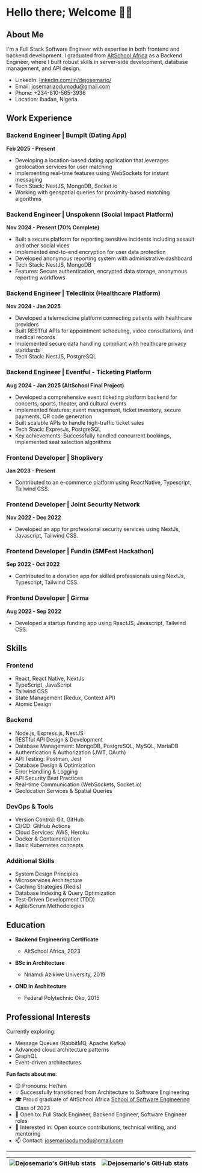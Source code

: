 # Hello there; Welcome 👋🏾

## About Me
I'm a Full Stack Software Engineer with expertise in both frontend and backend development. I graduated from [AltSchool Africa](https://altschoolafrica.com/schools/engineering) as a Backend Engineer, where I built robust skills in server-side development, database management, and API design. 

- LinkedIn: [linkedin.com/in/dejosemario/](https://www.linkedin.com/in/dejosemario/)
- Email: josemariaodumodu@gmail.com
- Phone: +234-810-565-3936
- Location: Ibadan, Nigeria.

## Work Experience

### Backend Engineer | BumpIt (Dating App)
**Feb 2025 - Present**
- Developing a location-based dating application that leverages geolocation services for user matching
- Implementing real-time features using WebSockets for instant messaging
- Tech Stack: NestJS, MongoDB, Socket.io
- Working with geospatial queries for proximity-based matching algorithms

### Backend Engineer | Unspokenn (Social Impact Platform)
**Nov 2024 - Present (70% Complete)**
- Built a secure platform for reporting sensitive incidents including assault and other social vices
- Implemented end-to-end encryption for user data protection
- Developed anonymous reporting system with administrative dashboard
- Tech Stack: NestJS, MongoDB
- Features: Secure authentication, encrypted data storage, anonymous reporting workflows

### Backend Engineer | Teleclinix (Healthcare Platform)
**Nov 2024 - Jan 2025**
- Developed a telemedicine platform connecting patients with healthcare providers
- Built RESTful APIs for appointment scheduling, video consultations, and medical records
- Implemented secure data handling compliant with healthcare privacy standards
- Tech Stack: NestJS, PostgreSQL

### Backend Engineer | Eventful - Ticketing Platform
**Aug 2024 - Jan 2025 (AltSchool Final Project)**
- Developed a comprehensive event ticketing platform backend for concerts, sports, theater, and cultural events
- Implemented features: event management, ticket inventory, secure payments, QR code generation
- Built scalable APIs to handle high-traffic ticket sales
- Tech Stack: ExpresJs, PostgreSQL
- Key achievements: Successfully handled concurrent bookings, implemented seat selection algorithms

### Frontend Developer | Shoplivery
**Jan 2023 - Present**
- Contributed to an e-commerce platform using ReactNative, Typescript, Tailwind CSS.

### Frontend Developer | Joint Security Network
**Nov 2022 - Dec 2022**
- Developed an app for professional security services using NextJs, Javascript, Tailwind CSS.

### Frontend Developer | Fundin (SMFest Hackathon)
**Sep 2022 - Oct 2022**
- Contributed to a donation app for skilled professionals using NextJs, Typescript, Tailwind CSS.

### Frontend Developer | Girma
**Aug 2022 - Sep 2022**
- Developed a startup funding app using ReactJS, Javascript, Tailwind CSS.

## Skills

### Frontend
- React, React Native, NextJs
- TypeScript, JavaScript
- Tailwind CSS
- State Management (Redux, Context API)
- Atomic Design

### Backend
- Node.js, Express.js, NestJS
- RESTful API Design & Development
- Database Management: MongoDB, PostgreSQL, MySQL, MariaDB
- Authentication & Authorization (JWT, OAuth)
- API Testing: Postman, Jest
- Database Design & Optimization
- Error Handling & Logging
- API Security Best Practices
- Real-time Communication (WebSockets, Socket.io)
- Geolocation Services & Spatial Queries

### DevOps & Tools
- Version Control: Git, GitHub
- CI/CD: GitHub Actions
- Cloud Services: AWS, Heroku
- Docker & Containerization
- Basic Kubernetes concepts

### Additional Skills
- System Design Principles
- Microservices Architecture
- Caching Strategies (Redis)
- Database Indexing & Query Optimization
- Test-Driven Development (TDD)
- Agile/Scrum Methodologies

## Education

- **Backend Engineering Certificate**
  - AltSchool Africa, 2023

- **BSc in Architecture**
  - Nnamdi Azikiwe University, 2019

- **OND in Architecture**
  - Federal Polytechnic Oko, 2015

## Professional Interests
Currently exploring:
- Message Queues (RabbitMQ, Apache Kafka)
- Advanced cloud architecture patterns
- GraphQL
- Event-driven architectures

**Fun facts about me**:
- 😊 Pronouns: He/him
- 💡 Successfully transitioned from Architecture to Software Engineering
- 🎓 Proud graduate of AltSchool Africa [School of Software Engineering](https://altschoolafrica.com/schools/engineering) Class of 2023
- 💼 Open to: Full Stack Engineer, Backend Engineer, Software Engineer roles
- 🤝 Interested in: Open source contributions, technical writing, and mentoring
- 📫 Contact: josemariaodumodu@gmail.com

---
| <img align="center" src="https://github-readme-stats.vercel.app/api?username=dejosemario&show_icons=true&include_all_commits=true&hide_border=true" alt="Dejosemario's GitHub stats" /> | <img align="center" src="https://github-readme-stats.vercel.app/api/top-langs/?username=dejosemario&langs_count=8&layout=compact&hide_border=true" alt="Dejosemario's GitHub stats" /> |
| ------------- | ------------- |
